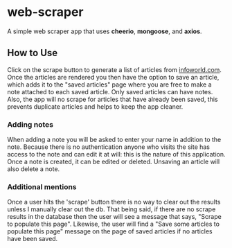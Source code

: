 # web-scraper
A simple web scraper app that uses **cheerio**, **mongoose**, and **axios**. 

## How to Use

Click on the scrape button to generate a list of articles from [infoworld.com](https://www.infoworld.com/category/web-development/). Once the articles are rendered you then have the option to save an article, which adds it to the "saved articles" page where you are free to make a note attached to each saved article. Only saved articles can have notes. Also, the app will no scrape for articles that have already been saved, this prevents duplicate articles and helps to keep the app cleaner. 

### Adding notes

When adding a note you will be asked to enter your name in addition to the note. Because there is no authentication anyone who visits the site has access to the note and can edit it at will: this is the nature of this application. Once a note is created, it can be edited or deleted. Unsaving an article will also delete a note.

### Additional mentions

Once a user hits the 'scrape' button there is no way to clear out the results unless I manually clear out the db. That being said, if there are no scrape results in the database then the user will see a message that says, "Scrape to populate this page". Likewise, the user will find a "Save some articles to populate this page" message on the page of saved articles if no articles have been saved. 
